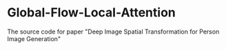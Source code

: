 # Global-Flow-Local-Attention
The source code for paper "Deep Image Spatial Transformation for Person Image Generation"
